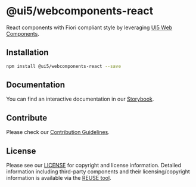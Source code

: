 # @ui5/webcomponents-react

React components with Fiori compliant style by leveraging [UI5 Web Components](https://sap.github.io/ui5-webcomponents/).

## Installation

```bash
npm install @ui5/webcomponents-react --save
```

## Documentation

You can find an interactive documentation in our [Storybook](https://sap.github.io/ui5-webcomponents-react/).

## Contribute

Please check our [Contribution Guidelines](https://github.com/SAP/ui5-webcomponents-react/blob/master/CONTRIBUTING.md).

## License

Please see our [LICENSE](https://github.com/SAP/ui5-webcomponents-react/blob/main/LICENSE) for copyright and license information.
Detailed information including third-party components and their licensing/copyright information is available via the [REUSE tool](https://api.reuse.software/info/github.com/SAP/ui5-webcomponents-react).
